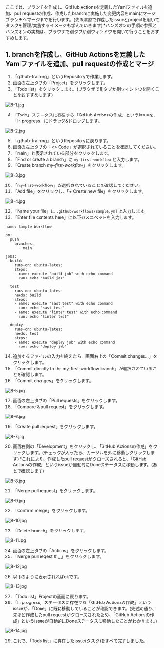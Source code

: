 ここでは、ブランチを作成し、GitHub Actionsを定義したYamlファイルを追加、pull requestの作成、作成したbranchに実施した変更内容をmainにマージブランチへマージまでを行います。(先の演習で作成したissueとprojectを用いてタスクを管理/実施するイメージも学んでいきます) 
*ハンズオンの手順の参照とハンズオンの実施は、ブラウザで別タブか別ウィンドウを開いて行うことをおすすめします。

## 1. branchを作成し、GitHub Actionsを定義したYamlファイルを追加、pull requestの作成とマージ

1. 「github-training」というRepositoryで作業します。
2. 画面の左上タブの「Project」をクリックします。
3. 「Todo list」をクリックします。(ブラウザで別タブか別ウィンドウを開くことをおすすめします)

![8-1.jpg](./img/8/8-1.jpg)

4. 「Todo」ステータスに存在する「GitHub Actionsの作成」というissueを、「In progress」にドラッグ&ドロップします。

![8-2.jpg](./img/8/8-2.jpg)

5. 「github-training」というRepositoryに戻ります。
6. 画面の左上タブの「<> Code」が選択されていることを確認してください。
7. 「main」と表示されている部分をクリックします。
8. 「Find or create a branch」に `my-first-workflow` と入力します。
9. 「Create branch *my-first-workflow*」をクリックします。

![8-3.jpg](./img/8/8-3.jpg)

10. 「my-first-workflow」が選択されていることを確認してください。
11. 「Add file」をクリックし、「+ Create new file」をクリックします。

![8-4.jpg](./img/8/8-4.jpg)

12. 「Name your file」に `.github/workflows/sample.yml` と入力します。
13. 「Enter file contents here」に以下のスニペットを入力します。

```
name: Sample Workflow

on: 
  push:
    branches:
      - main

jobs:
  build:
    runs-on: ubuntu-latest
    steps:
    - name: execute "build job" with echo command
      run: echo "build job"

  test:
    runs-on: ubuntu-latest
    needs: build
    steps:
    - name: execute "sast test" with echo command
      run: echo "sast test"
    - name: execute "linter test" with echo command
      run: echo "linter test"

  deploy:
    runs-on: ubuntu-latest
    needs: test
    steps:
    - name: execute "deploy job" with echo command
      run: echo "deploy job"
```

14. 追加するファイルの入力を終えたら、画面右上の「Commit changes...」をクリックします。
15. 「Commit directly to the my-first-workflow branch」が選択されていることを確認します。
16. 「Commit changes」をクリックします。

![8-5.jpg](./img/8/8-5.jpg)

17. 画面の左上タブの「Pull requests」をクリックします。
18. 「Compare & pull request」をクリックします。

![8-6.jpg](./img/8/8-6.jpg)

19. 「Create pull request」をクリックします。

![8-7.jpg](./img/8/8-7.jpg)

20. 画面右側の「Development」をクリックし、「GitHub Actionsの作成」をクリックします。(チェックが入ったら、カーソルを外に移動しクリックします)
*これにより、作成したpull requestがクローズされると、「GitHub Actionsの作成」というissueが自動的にDoneステータスに移動します。(あとで確認します)

![8-8.jpg](./img/8/8-8.jpg)

21. 「Merge pull request」をクリックします。

![8-9.jpg](./img/8/8-9.jpg)

22. 「Confirm merge」をクリックします。

![8-10.jpg](./img/8/8-10.jpg)

23. 「Delete branch」をクリックします。

![8-11.jpg](./img/8/8-11.jpg)

24. 画面の左上タブの「Actions」をクリックします。
25. 「Merge pull reqest #,,,,」をクリックします。

![8-12.jpg](./img/8/8-12.jpg)

26. 以下のように表示されればokです。

![8-13.jpg](./img/8/8-13.jpg)

27. 「Todo list」Projectの画面に戻ります。
28. 「In progress」ステータスに存在する「GitHub Actionsの作成」というissueが、「Done」に既に移動していることが確認できます。(先述の通り、先ほど作成したpull requestがクローズされたため、「GitHub Actionsの作成」というissueが自動的にDoneステータスに移動したことがわかります。)

![8-14.jpg](./img/8/8-14.jpg)

29. これで、「Todo list」に存在したissue(タスク)をすべて完了しました。

